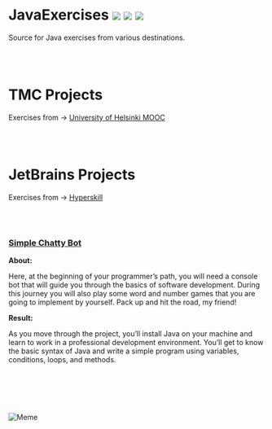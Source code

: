 # JavaExercises ![](https://img.shields.io/badge/Java-Practice-orange) ![](https://awesome.re/badge.svg) ![](https://img.shields.io/github/commit-activity/m/omix12/javaexercises)


Source for Java exercises from various destinations.

<br></br>

# TMC Projects 

Exercises from -> [University of Helsinki MOOC](https://java-programming.mooc.fi)

<br></br>

# JetBrains Projects 

Exercises from -> [Hyperskill](https://hyperskill.org)

<br></br>

### [Simple Chatty Bot](https://github.com/omix12/JavaExercises/tree/master/JetBrains%20Academy%20Projects/Simple%20Chatty%20Bot)

**About:**

Here, at the beginning of your programmer’s path, you will need a console bot that will guide you through the basics of software development. During this journey you will also play some word and number games that you are going to implement by yourself. Pack up and hit the road, my friend!

**Result:** 

As you move through the project, you’ll install Java on your machine and learn to work in a professional development environment. You’ll get to know the basic syntax of Java and write a simple program using variables, conditions, loops, and methods.



<br></br>
<br></br>

![Meme](https://external-preview.redd.it/StjZQvHK1ae7n_vmSi9zLrTHwHtw-RpKIqEHpi80yJc.jpg?auto=webp&s=ae2485fb94343f513083b8a042bdfcabd524ec3e)
